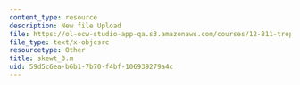 ```yaml
---
content_type: resource
description: New file Upload
file: https://ol-ocw-studio-app-qa.s3.amazonaws.com/courses/12-811-tropical-meteorology-spring-2011/59d5c6eab6b17b70f4bf106939279a4c_skewt_3.m
file_type: text/x-objcsrc
resourcetype: Other
title: skewt_3.m
uid: 59d5c6ea-b6b1-7b70-f4bf-106939279a4c
---
```

